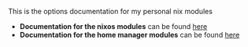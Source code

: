 This is the options documentation for my personal nix modules

- **Documentation for the nixos modules** can be found [here](./nixos.html)
- **Documentation for the home manager modules** can be found [here](./home.html)
